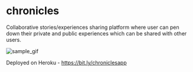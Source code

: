# chronicles
Collaborative stories/experiences sharing platform where user can pen down their private and public experiences which can be shared with other users.

![sample_gif](https://raw.githubusercontent.com/yashraj2312/chronicles/master/chronicles.gif)


Deployed on Heroku - https://bit.ly/chroniclesapp

